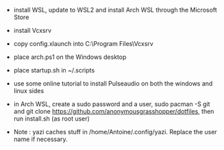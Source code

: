 - install WSL, update to WSL2 and install Arch WSL through the Microsoft Store

- install Vcxsrv
- copy config.xlaunch into C:\Program Files\Vcxsrv

- place arch.ps1 on the Windows desktop
- place startup.sh in ~/.scripts

- use some online tutorial to install Pulseaudio on both the windows and linux sides

- in Arch WSL, create a sudo password and a user, sudo pacman -S git and git clone https://github.com/anonymousgrasshopper/dotfiles, then run install.sh (as root user)

- Note : yazi caches stuff in /home/Antoine/.config/yazi. Replace the user name if necessary.
